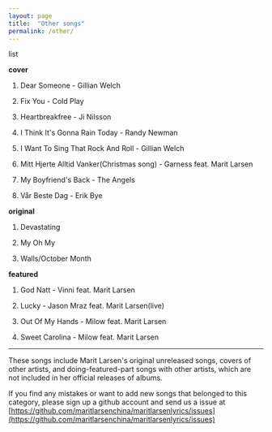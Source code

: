 ```yaml
---
layout: page
title:  "Other songs"
permalink: /other/
---
```

<div class="float">
	<!-- no pic -->
</div>

list

 **cover**
 
 01. Dear Someone - Gillian Welch

 02. Fix You - Cold Play

 03. Heartbreakfree - Ji Nilsson

 04. I Think It's Gonna Rain Today -  Randy Newman

 05. I Want To Sing That Rock And Roll - Gillian Welch

 06. Mitt Hjerte Alltid Vanker(Christmas song) - Garness feat. Marit Larsen

 07. My Boyfriend's Back - The Angels

 08. Vår Beste Dag - Erik Bye

**original**

 01. Devastating

 01. My Oh My

 03. Walls/October Month

**featured**

 01. God Natt - Vinni feat. Marit Larsen
 
 02. Lucky - Jason Mraz feat. Marit Larsen(live)

 03. Out Of My Hands - Milow feat. Marit Larsen
 
 04. Sweet Carolina - Milow feat. Marit Larsen

 <div class="clean"><hr /></div>

 These songs include Marit Larsen's original unreleased songs, covers of other artists, and doing-featured-part songs with other artists, which are not included in her official releases of albums.

 If you find any mistakes or want to add new songs that belonged to this category, please sign up a github account and send us a issue at [https://github.com/maritlarsenchina/maritlarsenlyrics/issues](https://github.com/maritlarsenchina/maritlarsenlyrics/issues)
